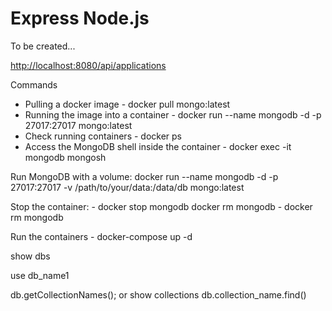 # Express Node.js

To be created...

<http://localhost:8080/api/applications>

Commands

- Pulling a docker image - docker pull mongo:latest
- Running the image into a container - docker run --name mongodb -d -p 27017:27017 mongo:latest
- Check running containers - docker ps
- Access the MongoDB shell inside the container - docker exec -it mongodb mongosh

Run MongoDB with a volume: docker run --name mongodb -d -p 27017:27017 -v /path/to/your/data:/data/db mongo:latest

Stop the container: - docker stop mongodb
docker rm mongodb - docker rm mongodb

Run the containers - docker-compose up -d

show dbs

use db_name1

db.getCollectionNames(); or show collections
db.collection_name.find()
